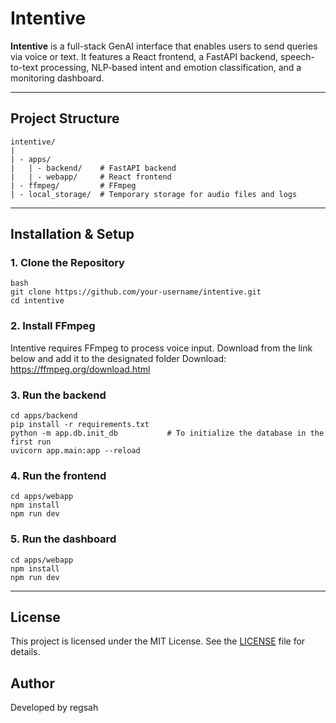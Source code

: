 # Intentive

**Intentive** is a full-stack GenAI interface that enables users to send queries via voice or text. It features a React frontend, a FastAPI backend, speech-to-text processing, NLP-based intent and emotion classification, and a monitoring dashboard.

---

## Project Structure
```
intentive/
|
| - apps/
|   | - backend/    # FastAPI backend
|   | - webapp/     # React frontend
| - ffmpeg/         # FFmpeg
| - local_storage/  # Temporary storage for audio files and logs
```

---

## Installation & Setup

### 1. Clone the Repository
```
bash
git clone https://github.com/your-username/intentive.git
cd intentive
```

### 2. Install FFmpeg
Intentive requires FFmpeg to process voice input. Download from the link below and add it to the designated folder
Download: https://ffmpeg.org/download.html

### 3. Run the backend
```
cd apps/backend
pip install -r requirements.txt
python -m app.db.init_db           # To initialize the database in the first run
uvicorn app.main:app --reload
```

### 4. Run the frontend
```
cd apps/webapp
npm install
npm run dev
```

### 5. Run the dashboard
```
cd apps/webapp
npm install
npm run dev
```

---

## License

This project is licensed under the MIT License. See the [LICENSE](LICENSE) file for details.

## Author
Developed by regsah

